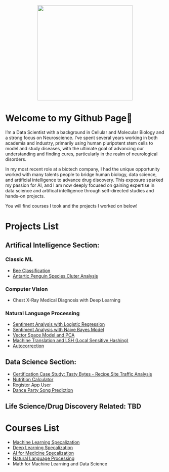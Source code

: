 <div id="header" align="center">
  <img src="https://i.giphy.com/media/v1.Y2lkPTc5MGI3NjExNHJ3YTMwM2RyNGhiNnU0ZmZmOGtsMDZ2b3l0MHdieHBxZGFiZzF4MSZlcD12MV9pbnRlcm5hbF9naWZfYnlfaWQmY3Q9cw/vTNWp0OA3qg9dBzhog/giphy.gif" width="300"/>
</div>

# Welcome to my Github Page👋

I’m a Data Scientist with a background in Cellular and Molecular Biology and a strong focus on Neuroscience. I’ve spent several years working in both academia and industry, primarily using human pluripotent stem cells to model and study diseases, with the ultimate goal of advancing our understanding and finding cures, particularly in the realm of neurological disorders.

In my most recent role at a biotech company, I had the unique opportunity worked with many talents people to bridge human biology, data science, and artificial intelligence to advance drug discovery. This exposure sparked my passion for AI, and I am now deeply focused on gaining expertise in data science and artifical intelligence through self-directed studies and hands-on projects.

You will find courses I took and the projects I worked on below!


<!--🔭 I’m currently working on developing skills in machine learning and artifical intelligence. 
🌱 I’m currently learning computer vision and natural language processing. -->

<!--Let's connect! [LinkedIn](https://www.linkedin.com/in/meiliang-pan) -->

  
# Projects List
## Artifical Intelligence Section:

### Classic ML
- [Bee Classification](https://github.com/mei-pan/Bee-Classification/tree/main)    
- [Antartic Penguin Species Cluter Analysis](https://github.com/mei-pan/Antarctic-Penguin-Species-Cluster-Analysis)

### Computer Vision
- Chest X-Ray Medical Diagnosis with Deep Learning 

### Natural Language Processing 
- [Sentiment Analysis with Logistic Regression](https://github.com/mei-pan/Natural_Language_Processing_Specialization/blob/main/NLP_C1_W1_Logistic%20Regression%20%20.ipynb)  
- [Sentiment Analysis with Naive Bayes Model](https://github.com/mei-pan/Natural_Language_Processing_Specialization/blob/main/NLP_C1_W2_Navie%20Bayes.ipynb)   
- [Vector Space Model and PCA](https://github.com/mei-pan/Natural_Language_Processing_Specialization/blob/main/NLP_C1_W3_Vector_Space_Model.ipynb)  
- [Machine Translation and LSH (Local Sensitive Hashing)](https://github.com/mei-pan/Natural_Language_Processing_Specialization/blob/main/NLP_C1_W4_Naive_Machine_Translation_and_LSH.ipynb)   
- [Autocorrection](https://github.com/mei-pan/Natural_Language_Processing_Specialization/blob/main/NLP_C2_W1_Autocorrect/NLP_C2_W1_Autocorrect.ipynb)

## Data Science Section:
- [Certification Case Study: Tasty Bytes - Recipe Site Traffic Analysis](https://github.com/mei-pan/Tastey_Bytes_in-process/tree/main)   
- [Nutrition Calculator](https://github.com/mei-pan/nutrition_calculator/tree/main)
- [Register App User](https://github.com/mei-pan/function_register_app_users/tree/main)
- [Dance Party Song Prediction](https://github.com/mei-pan/Dance_party_Playlist_prediciton/blob/main/dance_party_song_list.ipynb)
  
## Life Science/Drug Discovery Related: TBD


# Courses List
- [Machine Learning Specalization](https://github.com/mei-pan/Machine_Learning_Specialization)
- [Deep Learning Specalization](https://github.com/mei-pan/Deep_Learning_Specialization)
- [AI for Medicine Specalization](https://github.com/mei-pan/AI_for_Medicine_Specalization)
- [Natural Language Processing](https://github.com/mei-pan/Natural_Language_Processing_Specialization)
- Math for Machine Learning and Data Science
<!--- Data Science Professional
- -->
  
